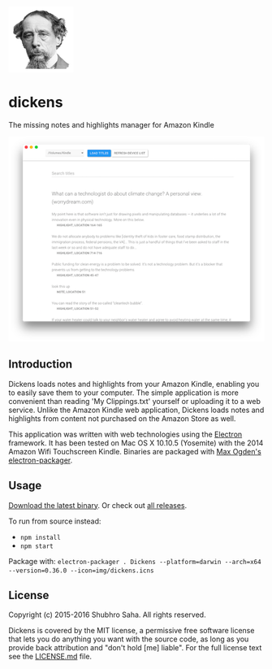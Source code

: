 
<img src="img/dickens.png" width="128" />

# dickens
The missing notes and highlights manager for Amazon Kindle

![](img/screenshot.png)

## Introduction
Dickens loads notes and highlights from your Amazon Kindle, enabling you to easily save them to your computer. The simple application is more convenient than reading 'My Clippings.txt' yourself or uploading it to a web service. Unlike the Amazon Kindle web application, Dickens loads notes and highlights from content not purchased on the Amazon Store as well.

This application was written with web technologies using the [Electron](http://electron.atom.io/) framework. It has been tested on Mac OS X 10.10.5 (Yosemite) with the 2014 Amazon Wifi Touchscreen Kindle. Binaries are packaged with [Max Ogden's electron-packager](https://github.com/maxogden/electron-packager).

## Usage

[Download the latest binary](https://github.com/shbhrsaha/dickens/releases/download/v0.1/Dickens.zip). Or check out [all releases](https://github.com/shbhrsaha/dickens/releases).

To run from source instead:
- `npm install`
- `npm start`

Package with: `electron-packager . Dickens --platform=darwin --arch=x64 --version=0.36.0 --icon=img/dickens.icns`

## License

Copyright (c) 2015-2016 Shubhro Saha. All rights reserved.

Dickens is covered by the MIT license, a permissive free software license that lets you do anything you want with the source code, as long as you provide back attribution and "don't hold [me] liable". For the full license text see the [LICENSE.md](LICENSE.md) file.
